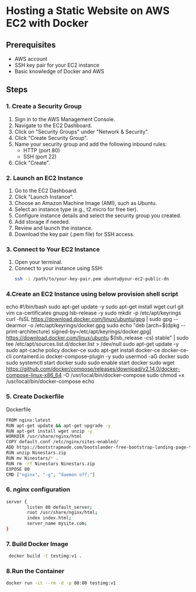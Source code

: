 # Hosting a Static Website on AWS EC2 with Docker

## Prerequisites
- AWS account
- SSH key pair for your EC2 instance
- Basic knowledge of Docker and AWS

## Steps

### 1. Create a Security Group
1. Sign in to the AWS Management Console.
2. Navigate to the EC2 Dashboard.
3. Click on "Security Groups" under "Network & Security".
4. Click "Create Security Group".
5. Name your security group and add the following inbound rules:
   - HTTP (port 80)
   - SSH (port 22)
6. Click "Create".

### 2. Launch an EC2 Instance
1. Go to the EC2 Dashboard.
2. Click "Launch Instance".
3. Choose an Amazon Machine Image (AMI), such as Ubuntu.
4. Select an instance type (e.g., t2.micro for free tier).
5. Configure instance details and select the security group you created.
6. Add storage if needed.
7. Review and launch the instance.
8. Download the key pair (.pem file) for SSH access.

### 3. Connect to Your EC2 Instance
1. Open your terminal.
2. Connect to your instance using SSH:
   ```sh
   ssh -i /path/to/your-key-pair.pem ubuntu@your-ec2-public-dn
### 4.Create an EC2 Instance using below provision shell script
echo
#!/bin/bash
sudo apt-get update -y
sudo apt-get install wget curl git vim ca-certificates gnupg lsb-release -y
sudo mkdir -p /etc/apt/keyrings
curl -fsSL https://download.docker.com/linux/ubuntu/gpg | sudo gpg --dearmor -o /etc/apt/keyrings/docker.gpg
sudo echo "deb [arch=$(dpkg --print-architecture) signed-by=/etc/apt/keyrings/docker.gpg] https://download.docker.com/linux/ubuntu $(lsb_release -cs) stable" | sudo tee /etc/apt/sources.list.d/docker.list > /dev/null
sudo apt-get update -y
sudo apt-cache policy docker-ce
sudo apt-get install docker-ce docker-ce-cli containerd.io docker-compose-plugin -y
sudo usermod -aG docker <USERNAME>
sudo sudo systemctl start docker
sudo sudo enable start docker
sudo wget https://github.com/docker/compose/releases/download/v2.14.0/docker-compose-linux-x86_64 -O /usr/local/bin/docker-compose
sudo chmod +x /usr/local/bin/docker-compose
echo

### 5. Create Dockerfile 
Dockerfile

```sh
FROM nginx:latest
RUN apt-get update && apt-get upgrade -y
RUN apt-get install wget unzip -y
WORKDIR /usr/share/nginx/html
COPY default.conf /etc/nginx/sites-enabled/
ADD https://bootstrapmade.com/bootslander-free-bootstrap-landing-page-template/
RUN unzip Ninestars.zip
RUN mv Ninestars/* .
RUN rm -rf Ninestars Ninestars.zip
EXPOSE 80
CMD ["nginx", "-g", "daemon off;"]
```

### 6. nginx configuration
```sh
server {
        listen 80 default_server;
        root /usr/share/nginx/html;
        index index.html;
        server_name mysite.com;
}
```

 ### 7. Build Docker Image
```sh
 docker build -t testimg:v1 .
```
 
 ### 8.Run the Container
 ```sh
 docker run -it --rm -d -p 80:80 testimg:v1
```
 
